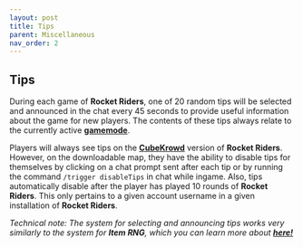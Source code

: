 ```yaml
---
layout: post
title: Tips
parent: Miscellaneous
nav_order: 2
---
```

**Tips**
---

During each game of **Rocket Riders**, one of 20 random tips will be selected and announced in the chat every 45 seconds to provide useful information about the game for new players. The contents of these tips always relate to the currently active **[gamemode](https://zeroniaserver.github.io/RocketRidersWiki/gamemodes)**.

Players will always see tips on the **[CubeKrowd](https://cubekrowd.net)** version of **Rocket Riders**. However, on the downloadable map, they have the ability to disable tips for themselves by clicking on a chat prompt sent after each tip or by running the command `/trigger disableTips` in chat while ingame. Also, tips automatically disable after the player has played 10 rounds of **Rocket Riders**. This only pertains to a given account username in a given installation of **Rocket Riders**.

_Technical note: The system for selecting and announcing tips works very similarly to the system for **Item RNG**, which you can learn more about **[here!](https://zeroniaserver.github.io/RocketRidersWiki/behind_the_scenes/item_rng)**_